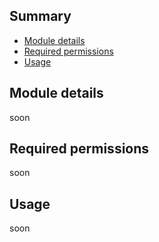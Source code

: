 ## Summary

* [Module details](#module-details)
* [Required permissions](#required-permissions)
* [Usage](#usage)

## Module details

soon

## Required permissions 

soon

## Usage

soon